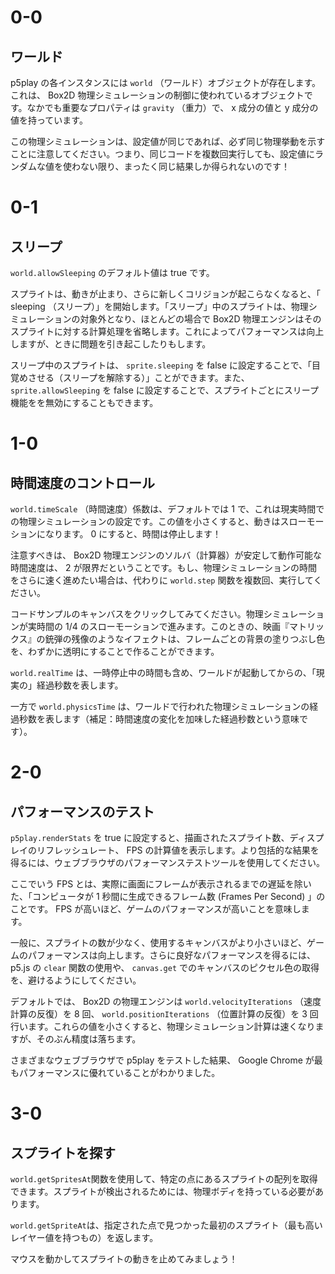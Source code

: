 # 0-0

## ワールド

p5play の各インスタンスには `world` （ワールド）オブジェクトが存在します。これは、 Box2D 物理シミュレーションの制御に使われているオブジェクトです。なかでも重要なプロパティは `gravity` （重力）で、 x 成分の値と y 成分の値を持っています。

この物理シミュレーションは、設定値が同じであれば、必ず同じ物理挙動を示すことに注意してください。つまり、同じコードを複数回実行しても、設定値にランダムな値を使わない限り、まったく同じ結果しか得られないのです！

# 0-1

## スリープ

`world.allowSleeping` のデフォルト値は true です。

スプライトは、動きが止まり、さらに新しくコリジョンが起こらなくなると、「 sleeping （スリープ）」を開始します。「スリープ」中のスプライトは、物理シミュレーションの対象外となり、ほとんどの場合で Box2D 物理エンジンはそのスプライトに対する計算処理を省略します。これによってパフォーマンスは向上しますが、ときに問題を引き起こしたりもします。

スリープ中のスプライトは、 `sprite.sleeping` を false に設定することで、「目覚めさせる（スリープを解除する）」ことができます。また、 `sprite.allowSleeping` を false に設定することで、スプライトごとにスリープ機能をを無効にすることもできます。

# 1-0

## 時間速度のコントロール

`world.timeScale` （時間速度）係数は、デフォルトでは 1 で、これは現実時間での物理シミュレーションの設定です。この値を小さくすると、動きはスローモーションになります。 0 にすると、時間は停止します！

注意すべきは、 Box2D 物理エンジンのソルバ（計算器）が安定して動作可能な時間速度は、 2 が限界だということです。もし、物理シミュレーションの時間をさらに速く進めたい場合は、代わりに `world.step` 関数を複数回、実行してください。

コードサンプルのキャンバスをクリックしてみてください。物理シミュレーションが実時間の 1/4 のスローモーションで進みます。このときの、映画『マトリックス』の銃弾の残像のようなイフェクトは、フレームごとの背景の塗りつぶし色を、わずかに透明にすることで作ることができます。

`world.realTime` は、一時停止中の時間も含め、ワールドが起動してからの、「現実の」経過秒数を表します。

一方で `world.physicsTime` は、ワールドで行われた物理シミュレーションの経過秒数を表します（補足：時間速度の変化を加味した経過秒数という意味です）。

# 2-0

## パフォーマンスのテスト

`p5play.renderStats` を true に設定すると、描画されたスプライト数、ディスプレイのリフレッシュレート、 FPS の計算値を表示します。より包括的な結果を得るには、ウェブブラウザのパフォーマンステストツールを使用してください。

ここでいう FPS とは、実際に画面にフレームが表示されるまでの遅延を除いた、「コンピュータが 1 秒間に生成できるフレーム数 (Frames Per Second) 」のことです。 FPS が高いほど、ゲームのパフォーマンスが高いことを意味します。

一般に、スプライトの数が少なく、使用するキャンバスがより小さいほど、ゲームのパフォーマンスは向上します。さらに良好なパフォーマンスを得るには、p5.js の `clear` 関数の使用や、 `canvas.get` でのキャンバスのピクセル色の取得を、避けるようにしてください。

デフォルトでは、 Box2D の物理エンジンは `world.velocityIterations` （速度計算の反復）を 8 回、 `world.positionIterations` （位置計算の反復）を 3 回行います。これらの値を小さくすると、物理シミュレーション計算は速くなりますが、そのぶん精度は落ちます。

さまざまなウェブブラウザで p5play をテストした結果、 Google Chrome が最もパフォーマンスに優れていることがわかりました。

# 3-0

## スプライトを探す

`world.getSpritesAt`関数を使用して、特定の点にあるスプライトの配列を取得できます。スプライトが検出されるためには、物理ボディを持っている必要があります。

`world.getSpriteAt`は、指定された点で見つかった最初のスプライト（最も高いレイヤー値を持つもの）を返します。

マウスを動かしてスプライトの動きを止めてみましょう！

